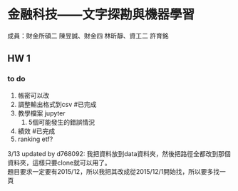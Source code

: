 # 金融科技——文字探勘與機器學習
成員：財金所碩二 陳昱誠、財金四 林昕靜、資工二 許育銘



## HW 1
### to do
1. 帳密可以改 
2. 調整輸出格式到csv #已完成  
3. 教學檔案 jupyter
    1. 5個可能發生的錯誤情況
4. 績效 #已完成 
5. ranking etf?

3/13 updated by d768092:
    我把資料放到data資料夾，然後把路徑全都改到那個資料夾，這樣只要clone就可以用了。  
    題目要求一定要有2015/12，所以我把其改成從2015/12/1開始找，所以要多找一頁
